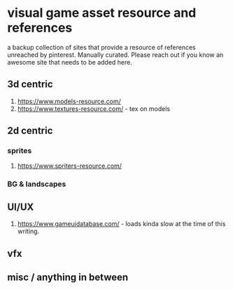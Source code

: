 # visual game asset resource and references
 a backup collection of sites that provide a resource of references unreached by pinterest.
 Manually curated. Please reach out if you know an awesome site that needs to be added here.

## 3d centric ##
1. https://www.models-resource.com/
2. https://www.textures-resource.com/ - tex on models
## 2d centric ##
### sprites ###
1. https://www.spriters-resource.com/
### BG & landscapes ###
## UI/UX ##
1. https://www.gameuidatabase.com/ - loads kinda slow at the time of this writing.
## vfx ##
## misc / anything in between ##
